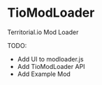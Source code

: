 # TioModLoader
Territorial.io Mod Loader

TODO:
* Add UI to modloader.js
* Add TioModLoader API
* Add Example Mod
